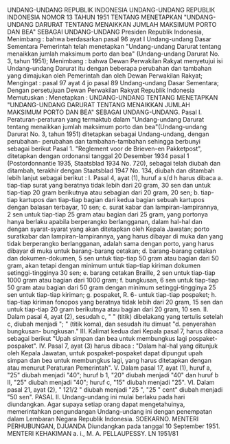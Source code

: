  UNDANG-UNDANG REPUBLIK INDONESIA UNDANG-UNDANG REPUBLIK INDONESIA NOMOR 13 TAHUN 1951 TENTANG MENETAPKAN "UNDANG-UNDANG DARURAT TENTANG MENAIKKAN JUMLAH MAKSIMUM PORTO DAN BEA" SEBAGAI UNDANG-UNDANG Presiden Republik Indonesia,
Menimbang :
 bahwa berdasarkan pasal 96 ayat I Undang-undang Dasar Sementara Pemerintah telah menetapkan "Undang-undang Darurat tentang menaikkan jumlah maksimum porto dan bea" (Undang-undang Darurat No. 3, tahun 1951);
Menimbang :
 bahwa Dewan Perwakilan Rakyat menyetujui isi Undang-undang Darurat itu dengan beberapa perubahan dan tambahan yang dimajukan oleh Pemerintah dan oleh Dewan Perwakilan Rakyat;
Mengingat :
 pasal 97 ayat 4 jo pasal 89 Undang-undang Dasar Sementara; Dengan persetujuan Dewan Perwakilan Rakyat Republik Indonesia Memutuskan : Menetapkan : UNDANG-UNDANG TENTANG MENETAPKAN "UNDANG-UNDANG DARURAT TENTANG MENAIKKAN JUMLAH MAKSIMUM PORTO DAN BEA" SEBAGAI UNDANG-UNDANG. Pasal I. Peraturan-peraturan yang termaktub dalam "Undang-undang Darurat tentang menaikkan jumlah maksimum porto dan bea"(Undang-undang Darurat No. 3, tahun 1951) ditetapkan sebagai Undang-undang, dengan perubahan- perubahan dan tambahan-tambahan sehingga berbunyi sebagai berikut Pasal 1. "Reglement voor de Brieven-en Pakketpost", ditetapkan dengan ordonansi tanggal 20 Desember 1934 pasal 1 (Postordonnantie 1935, Staatsblad 1934 No. 720), sebagai telah diubah dan ditambah, terakhir dengan Staatsblad 1947 No. 134, diubah dan ditambah lebih lanjut sebagai berikut : I. Pasal 4, ayat (1), huruf a s/d h harus dibaca a. tiap-tiap surat yang beratnya tidak lebih dari 20 gram, 30 sen dan untuk tiap-tiap 20 gram berikutnya atau sebagian dari 20 gram, 20 sen;
b. tiap-tiap kartupos dan tiap-tiap bagian dari kedua bagian sebuah kartupos dengan balasan terbayar, 10 sen;
c. surat kabar dan lampiran-lampirannya, 2 sen untuk tiap-tiap 25 gram atau bagian dari 25 gram, yang portonya hanya berlaku apabila berperangko berlangganan, dalam hal-hal dan dengan syarat-syarat yang akan ditetapkan oleh Kepala Jawatan; porto suratkabar dan lampiran-lampirannya, yang harus dibayar di muka dan yang tidak berperangko berlangganan, adalah sama dengan porto, yang harus dibayar di muka untuk barang-barang cetakan;
d. barang-barang cetakan dan dokumen-dokumen, 5 sen untuk tiap-tiap 50 gram atau bagian dari 50 gram, akan tetapi dengan minimum untuk tiap-tiap kiriman dokumen setinggi-tingginya 30 sen;
e. barang cetakan Braille, 2 sen untuk tiap-tiap 1000 gram atau bagian dari 1000 gram;
f. bungkusan, 6 sen untuk tiap-tiap 50 gram atau bagian dari 50 gram dengan minimum setinggi-tingginya 25 sen untuk tiap-tiap kiriman;
g. pospaket, R. 6- untuk tiap-tiap pospaket;
h. tiap-tiap kiriman fonopos yang beratnya tidak lebih dari 20 gram, 15 sen dan untuk tiap-tiap 20 gram berikutnya atau bagian dari 20 gram, 10 sen. II. Dalam pasal 4, ayat (2), sesudah c, " " (titik) dibelakang yang tertulis setelah c, diubah menjadi "; " (titik koma), dan sesudah itu dimuat "d. penyerahan bungkusan- bungkusan." III. Kalimat kedua dari Kepala pasal 7, harus dibaca sebagai berikut "Upah simpan dan bea untuk membungkus lagi pospaket-pospaket". IV. Pasal 7, ayat (3) harus dibaca : "Dalam hal-hal yang ditunjuk oleh Kepala Jawatan, untuk pospaket-pospaket dapat dipungut upah simpan dan bea untuk membungkus lagi, yang harus ditetapkan dengan atau menurut Peraturan Pemerintah". V. Dalam pasal 17, ayat (1), huruf a, "25" diubah menjadi "40"; huruf b 1, "20" diubah menjadi "40" dan huruf b II, "25" diubah menjadi "40"; huruf c, "15" diubah menjadi "25". VI. Dalam pasal 21, ayat (2), " 121/2 " diubah menjadi "25 ", "25 " cent" diubah menjadi "50 sen". PASAL II. Undang-undang ini mulai berlaku pada hari diundangkan. Agar supaya setiap orang dapat mengetahuinya, memerintahkan pengundangan Undang-undang ini dengan penempatan dalam Lembaran Negara Republik Indonesia. SOEKARNO. MENTERI PERHUBUNGAN, DJUANDA Diundangkan pada tanggal 10 September 1951. MENTERI KEHAKIMAN a. i., M. A. PELLAUPESSY. LN 1951/81